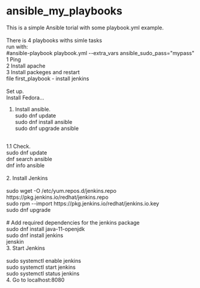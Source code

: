 # ansible_my_playbooks <br/>
This is a simple Ansible torial with some playbook.yml example. <br/>
<br/>
There is 4 playbooks withs simle tasks<br/>
run with:<br/>
#ansible-playbook playbook.yml --extra_vars ansible_sudo_pass="mypass"   <br/>
1 Ping<br/>
2 Install apache<br/>
3 Install packeges and restart<br/>
file first_playbook  - install jenkins<br/>
<br/>
Set up.<br/>
Install Fedora...<br/>
1. Install ansible. <br/>
sudo dnf update <br/>
sudo dnf install ansible <br/>
sudo dnf upgrade ansible <br/>
 <br/>
1.1 Check. <br/>
sudo dnf update <br/>
dnf search ansible <br/>
dnf info ansible <br/>
  <br/>
2. Install Jenkins <br/> <br/>
sudo wget -O /etc/yum.repos.d/jenkins.repo https://pkg.jenkins.io/redhat/jenkins.repo <br/>
sudo rpm --import https://pkg.jenkins.io/redhat/jenkins.io.key <br/>
sudo dnf upgrade <br/> <br/>
# Add required dependencies for the jenkins package <br/>
sudo dnf install java-11-openjdk <br/>
sudo dnf install jenkins <br/>
jenskin <br/>
3. Start Jenkins <br/> <br/>
sudo systemctl enable jenkins <br/>
sudo systemctl start jenkins <br/>
sudo systemctl status jenkins <br/>
4. Go to localhost:8080 <br/>
